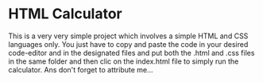 # HTML Calculator
This is a very very simple project which involves a simple HTML and CSS languages only. 
You just have to copy and paste the code in your desired code-editor and in the designated files and put both the .html and .css files in the same folder and then clic on the index.html file to simply run the calculator.
Ans don't forget to attribute me...
